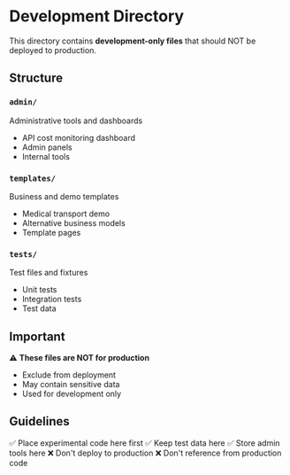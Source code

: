 # Development Directory

This directory contains **development-only files** that should NOT be deployed to production.

## Structure

### `admin/`
Administrative tools and dashboards
- API cost monitoring dashboard
- Admin panels
- Internal tools

### `templates/`
Business and demo templates
- Medical transport demo
- Alternative business models
- Template pages

### `tests/`
Test files and fixtures
- Unit tests
- Integration tests
- Test data

## Important
⚠️ **These files are NOT for production**
- Exclude from deployment
- May contain sensitive data
- Used for development only

## Guidelines
✅ Place experimental code here first
✅ Keep test data here
✅ Store admin tools here
❌ Don't deploy to production
❌ Don't reference from production code